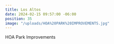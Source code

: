 ```yaml
---
title: Los Altos
date: 2024-02-15 09:57:00 -06:00
position: 35
image: "/uploads/HOA%20PARK%20IMPROVEMENTS.jpg"
---
```


HOA Park Improvements